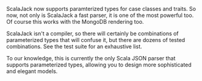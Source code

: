 ScalaJack now supports paramterized types for case classes
and traits.  So now, not only is ScalaJack a fast parser, it is one of the most powerful too.
Of course this works with the MongoDB rendering too.

ScalaJack isn't a compiler, so there will certainly be combinations of parameterized types
that will confuse it, but there are dozens of tested combinations.  See the test suite for
an exhaustive list.

To our knowledge, this is currently the only Scala JSON parser that supports parameterized
types, allowing you to design more sophisticated and elegant models.
